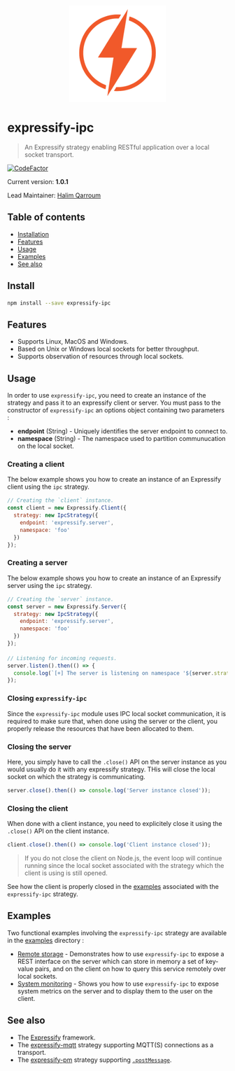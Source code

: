 <p align="center">
  <img width="220" src="assets/logo.png" />
</p>

# expressify-ipc
> An Expressify strategy enabling RESTful application over a local socket transport.

[![CodeFactor](https://www.codefactor.io/repository/github/hqarroum/expressify-ipc/badge/master)](https://www.codefactor.io/repository/github/hqarroum/expressify-ipc/overview/master)

Current version: **1.0.1**

Lead Maintainer: [Halim Qarroum](mailto:hqm.post@gmail.com)

## Table of contents

- [Installation](#install)
- [Features](#features)
- [Usage](#usage)
- [Examples](#examples)
- [See also](#see-also)

## Install

```bash
npm install --save expressify-ipc
```

## Features

 - Supports Linux, MacOS and Windows.
 - Based on Unix or Windows local sockets for better throughput.
 - Supports observation of resources through local sockets.

## Usage

In order to use `expressify-ipc`, you need to create an instance of the strategy and pass it to an expressify client or server. You must pass to the constructor of `expressify-ipc` an options object containing two parameters :

 - **endpoint** (String) - Uniquely identifies the server endpoint to connect to.
 - **namespace** (String) - The namespace used to partition communucation on the local socket.

### Creating a client

The below example shows you how to create an instance of an Expressify client using the `ipc` strategy.

```js
// Creating the `client` instance.
const client = new Expressify.Client({
  strategy: new IpcStrategy({
    endpoint: 'expressify.server',
    namespace: 'foo'
  })
});
```

### Creating a server

The below example shows you how to create an instance of an Expressify server using the `ipc` strategy.

```js
// Creating the `server` instance.
const server = new Expressify.Server({
  strategy: new IpcStrategy({
    endpoint: 'expressify.server',
    namespace: 'foo'
  })
});

// Listening for incoming requests.
server.listen().then(() => {
  console.log(`[+] The server is listening on namespace '${server.strategy.opts.topic}' !`);
});
```

### Closing `expressify-ipc`

Since the `expressify-ipc` module uses IPC local socket communication, it is required to make sure that, when done using the server or the client, you properly release the resources that have been allocated to them.

### Closing the server

Here, you simply have to call the `.close()` API on the server instance as you would usually do it with any expressify strategy. THis will close the local socket on which the strategy is communicating.

```js
server.close().then(() => console.log('Server instance closed'));
```

### Closing the client

When done with a client instance, you need to explicitely close it using the `.close()` API on the client instance.

```js
client.close().then(() => console.log('Client instance closed'));
```

> If you do not close the client on Node.js, the event loop will continue running since the local socket associated with the strategy which the client is using is still opened.

See how the client is properly closed in the [examples](./examples) associated with the `expressify-ipc` strategy.

## Examples

Two functional examples involving the `expressify-ipc` strategy are available in the [examples](./examples) directory :

 - [Remote storage](https://github.com/HQarroum/expressify-ipc/tree/master/examples/remote-storage) - Demonstrates how to use `expressify-ipc` to expose a REST interface on the server which can store in memory a set of key-value pairs, and on the client on how to query this service remotely over local sockets.
 - [System monitoring](https://github.com/HQarroum/expressify-ipc/tree/master/examples/system-monitoring) - Shows you how to use `expressify-ipc` to expose system metrics on the server and to display them to the user on the client.

## See also

 - The [Expressify](https://github.com/HQarroum/expressify) framework.
 - The [expressify-mqtt](https://github.com/HQarroum/expressify-mqtt) strategy supporting MQTT(S) connections as a transport.
 - The [expressify-pm](https://github.com/HQarroum/expressify-pm) strategy supporting [`.postMessage`](https://developer.mozilla.org/fr/docs/Web/API/Window/postMessage).
